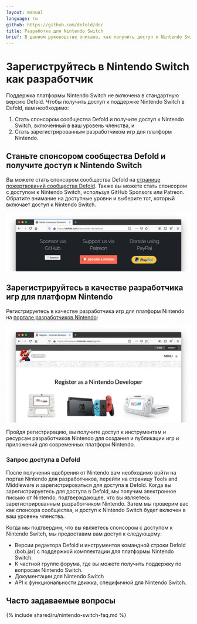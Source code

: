```yaml
---
layout: manual
language: ru
github: https://github.com/defold/doc
title: Разработка для Nintendo Switch
brief: В данном руководстве описано, как получить доступ к Nintendo Switch
---
```


# Зарегиструйтесь в Nintendo Switch как разработчик

Поддержка платформы Nintendo Switch не включена в стандартную версию Defold. Чтобы получить доступ к поддержке Nintendo Switch в Defold, вам необходимо:

1. Стать спонсором сообщества Defold и получите доступ к Nintendo Switch, включенный в ваш уровень членства, и
2. Стать зарегистрированным разработчиком игр для платформ Nintendo.


## Станьте спонсором сообщества Defold и получите доступ к Nintendo Switch

Вы можете стать спонсором сообщества Defold на [странице пожертвований сообщества Defold](/community-donations/). Также вы можете стать спонсором с доступом к Nintendo Switch, используя GitHub Sponsors или Patreon. Обратите внимание на доступные уровни и выберите тот, который включает доступ к Nintendo Switch.

![](/manuals/images/nintendo-switch/register-defold.png)

## Зарегистрируйтесь в качестве разработчика игр для платформ Nintendo

Регистрируетесь в качестве разработчика игр для платформ Nintendo на [портале разработчиков Nintendo](https://developer.nintendo.com/register):

![](/manuals/images/nintendo-switch/register-nintendo.png)

Пройдя регистрирацию, вы получите доступ к инструментам и ресурсам разработчиков Nintendo для создания и публикации игр и приложений для современных платформ Nintendo.


### Запрос доступа в Defold

После получения одобрения от Nintendo вам необходимо войти на портал Nintendo для разработчиков, перейти на страницу Tools and Middleware и зарегистрироваться для доступа в Defold. Когда вы зарегистрируетесь для доступа в Defold, мы получим электронное письмо от Nintendo, подтверждающее, что вы являетесь зарегистрированным разработчиком Nintendo. Затем мы проверим вас как спонсора сообщества, и доступ к Nintendo Switch будет включен в ваш уровень членства.

Когда мы подтвердим, что вы являетесь спонсором с доступом к Nintendo Switch, мы предоставим вам доступ к следующему:

* Версии редактора Defold и инструментов командной строки Defold (bob.jar) с поддержкой комплектации для платформы Nintendo Switch.
* К частной группе форума, где вы можете получить поддержку по вопросам Nintendo Switch.
* Документации для Nintendo Switch
* API к функциональности движка, специфичной для Nintendo Switch.


## Часто задаваемые вопросы
{% include shared/ru/nintendo-switch-faq.md %}
